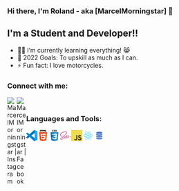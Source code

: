 ### Hi there, I'm Roland - aka [MarcelMorningstar] 👋

## I'm a Student and Developer!!

- 👨‍🎓 I’m currently learning everything! 😹
- 🥅 2022 Goals: To upskill as much as I can.
- ⚡ Fun fact: I love motorcycles.

### Connect with me:

[<img align="left" alt="MarcelMorningstar | Instagram" width="22px" src="https://cdn.jsdelivr.net/npm/simple-icons@v3/icons/instagram.svg" />][instagram]
[<img align="left" alt="MarcelMorningstar | Facebook" width="22px" src="https://cdn.jsdelivr.net/npm/simple-icons@v3/icons/facebook.svg" />][facebook]

<br />

### Languages and Tools:

[<img align="left" alt="Visual Studio Code" width="26px" src="https://raw.githubusercontent.com/github/explore/80688e429a7d4ef2fca1e82350fe8e3517d3494d/topics/visual-studio-code/visual-studio-code.png" />][vs]
[<img align="left" alt="HTML5" width="26px" src="https://raw.githubusercontent.com/github/explore/80688e429a7d4ef2fca1e82350fe8e3517d3494d/topics/html/html.png" />][html]
[<img align="left" alt="CSS3" width="26px" src="https://raw.githubusercontent.com/github/explore/80688e429a7d4ef2fca1e82350fe8e3517d3494d/topics/css/css.png" />][css]
[<img align="left" alt="Sass" width="26px" src="https://raw.githubusercontent.com/github/explore/80688e429a7d4ef2fca1e82350fe8e3517d3494d/topics/sass/sass.png" />][sass]
[<img align="left" alt="JavaScript" width="26px" src="https://raw.githubusercontent.com/github/explore/80688e429a7d4ef2fca1e82350fe8e3517d3494d/topics/javascript/javascript.png" />][javascript]
[<img align="left" alt="React" width="26px" src="https://raw.githubusercontent.com/github/explore/80688e429a7d4ef2fca1e82350fe8e3517d3494d/topics/react/react.png" />][react]
[<img align="left" alt="SQL" width="26px" src="https://raw.githubusercontent.com/github/explore/80688e429a7d4ef2fca1e82350fe8e3517d3494d/topics/sql/sql.png" />][sql]


[instagram]: https://www.instagram.com/marcelcoldwater/
[facebook]: https://www.facebook.com/rolands.bluks

[vs]: https://code.visualstudio.com/
[html]: https://html.com/
[css]: https://www.w3.org/Style/CSS/
[sass]: https://sass-lang.com/
[javascript]: https://www.javascript.com/
[react]: https://reactjs.org/
[sql]: https://en.wikipedia.org/wiki/SQL
